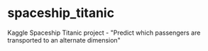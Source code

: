 # spaceship_titanic
Kaggle Spaceship Titanic project - "Predict which passengers are transported to an alternate dimension"
